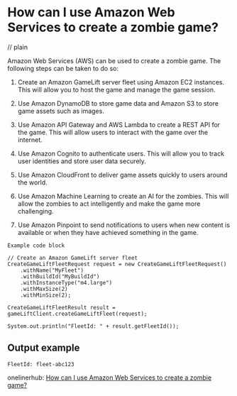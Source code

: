 # How can I use Amazon Web Services to create a zombie game?
// plain

Amazon Web Services (AWS) can be used to create a zombie game. The following steps can be taken to do so:

1. Create an Amazon GameLift server fleet using Amazon EC2 instances. This will allow you to host the game and manage the game session.

2. Use Amazon DynamoDB to store game data and Amazon S3 to store game assets such as images.

3. Use Amazon API Gateway and AWS Lambda to create a REST API for the game. This will allow users to interact with the game over the internet.

4. Use Amazon Cognito to authenticate users. This will allow you to track user identities and store user data securely.

5. Use Amazon CloudFront to deliver game assets quickly to users around the world.

6. Use Amazon Machine Learning to create an AI for the zombies. This will allow the zombies to act intelligently and make the game more challenging.

7. Use Amazon Pinpoint to send notifications to users when new content is available or when they have achieved something in the game.

```
Example code block

// Create an Amazon GameLift server fleet
CreateGameLiftFleetRequest request = new CreateGameLiftFleetRequest()
    .withName("MyFleet")
    .withBuildId("MyBuildId")
    .withInstanceType("m4.large")
    .withMaxSize(2)
    .withMinSize(2);

CreateGameLiftFleetResult result = gameLiftClient.createGameLiftFleet(request);

System.out.println("FleetId: " + result.getFleetId());
```

## Output example

```
FleetId: fleet-abc123
```

onelinerhub: [How can I use Amazon Web Services to create a zombie game?](https://onelinerhub.com/amazon-redshift/how-can-i-use-amazon-web-services-to-create-a-zombie-game)